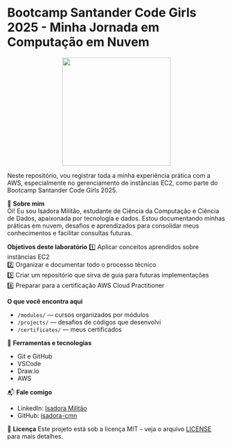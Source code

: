 
# Bootcamp Santander Code Girls 2025 - Minha Jornada em Computação em Nuvem

<p align="center">
  <img src="https://upload.wikimedia.org/wikipedia/commons/9/93/Amazon_Web_Services_Logo.svg" width="250"/>
</p>

Neste repositório, vou registrar toda a minha experiência prática com a AWS, especialmente no gerenciamento de instâncias EC2, como parte do Bootcamp Santander Code Girls 2025.

📌 **Sobre mim**  
Oi! Eu sou Isadora Militão, estudante de Ciência da Computação e Ciência de Dados, apaixonada por tecnologia e dados. Estou documentando minhas práticas em nuvem, desafios e aprendizados para consolidar meus conhecimentos e facilitar consultas futuras.

**Objetivos deste laboratório**
1️⃣ Aplicar conceitos aprendidos sobre instâncias EC2  
2️⃣ Organizar e documentar todo o processo técnico  
3️⃣ Criar um repositório que sirva de guia para futuras implementações  
4️⃣ Preparar para a certificação AWS Cloud Practitioner  
 

 **O que você encontra aqui**  
- `/modules/` — cursos organizados por módulos  
- `/projects/` — desafios de códigos que desenvolvi  
- `/certificates/` — meus certificados 


🔧 **Ferramentas e tecnologias**  
- Git e GitHub  
- VSCode  
- Draw.io 
- AWS  

📬 **Fale comigo**  
- LinkedIn: [Isadora Militão](https://www.linkedin.com/in/isadora-milit%C3%A3o-neves-61b85a346/)  
- GitHub: [isadora-cmn](https://github.com/isadora-cmn)  

📄 **Licença**
Este projeto está sob a licença MIT – veja o arquivo [LICENSE](LICENSE) para mais detalhes.
